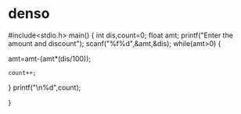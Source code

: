# denso

#include<stdio.h>
main()
{
int dis,count=0;
float amt;
printf("Enter the amount and discount");
scanf("%f%d",&amt,&dis);
while(amt>0)
{

amt=amt-(amt*(dis/100));

    count++;
}
printf("\n%d",count);

}
